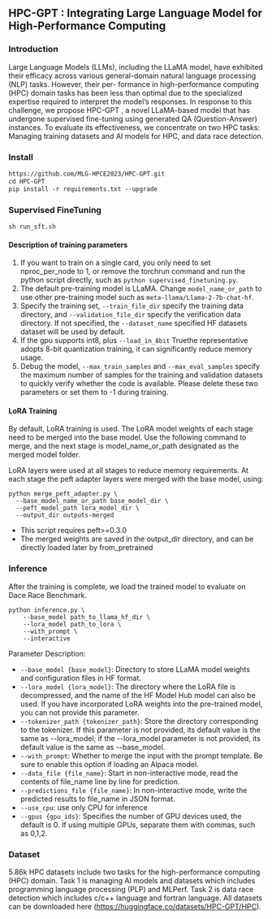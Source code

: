 ## HPC-GPT : Integrating Large Language Model for High-Performance Computing
### Introduction
Large Language Models (LLMs), including the LLaMA model, have exhibited their efficacy across various general-domain natural language processing (NLP) tasks. However, their per-
formance in high-performance computing (HPC) domain tasks has been less than optimal due to the specialized expertise required to interpret the model’s responses. In response
to this challenge, we propose HPC-GPT , a novel LLaMA-based model that has undergone supervised fine-tuning using generated QA (Question-Answer) instances. To evaluate
its effectiveness, we concentrate on two HPC tasks: Managing training datasets and AI models for HPC, and data race detection.


### Install
```markdown
https://github.com/MLG-HPCE2023/HPC-GPT.git
cd HPC-GPT
pip install -r requirements.txt --upgrade
```

### Supervised FineTuning
```shell
sh run_sft.sh
```
#### Description of training parameters
1. If you want to train on a single card, you only need to set nproc_per_node to 1, or remove the torchrun command and run the python script directly, such as `python supervised_finetuning.py`.
2. The default pre-training model is LLaMA. Change `model_name_or_path` to use other pre-training model such as `meta-llama/Llama-2-7b-chat-hf`.
3. Specify the training set, `--train_file_dir` specify the training data directory, and `--validation_file_dir` specify the verification data directory. If not specified, the `--dataset_name` specified HF datasets dataset will be used by default.
4. If the gpu supports int8, plus `--load_in_8bit` Truethe representative adopts 8-bit quantization training, it can significantly reduce memory usage.
5. Debug the model, `--max_train_samples` and `--max_eval_samples` specify the maximum number of samples for the training and validation datasets to quickly verify whether the code is available. Please delete these two parameters or set them to -1 during training.

#### LoRA Training
By default, LoRA training is used. The LoRA model weights of each stage need to be merged into the base model. Use the following command to merge, and the next stage is model_name_or_path designated as the merged model folder.

LoRA layers were used at all stages to reduce memory requirements. At each stage the peft adapter layers were merged with the base model, using:
```shell
python merge_peft_adapter.py \
  --base_model_name_or_path base_model_dir \
  --peft_model_path lora_model_dir \
  --output_dir outputs-merged
```
- This script requires peft>=0.3.0
- The merged weights are saved in the output_dir directory, and can be directly loaded later by from_pretrained

### Inference
After the training is complete, we load the trained model to evaluate on Dace Race Benchmark.
```shell
python inference.py \
    --base_model path_to_llama_hf_dir \
    --lora_model path_to_lora \
    --with_prompt \
    --interactive
```

Parameter Description:

- `--base_model {base_model}`: Directory to store LLaMA model weights and configuration files in HF format.
- `--lora_model {lora_model}`: The directory where the LoRA file is decompressed, and the name of the HF Model Hub model can also be used. If you have incorporated LoRA weights into the pre-trained model, you can not provide this parameter.
- `--tokenizer_path {tokenizer_path}`: Store the directory corresponding to the tokenizer. If this parameter is not provided, its default value is the same as --lora_model; if the --lora_model parameter is not provided, its default value is the same as --base_model.
- `--with_prompt`: Whether to merge the input with the prompt template. Be sure to enable this option if loading an Alpaca model.
- `--data_file {file_name}`: Start in non-interactive mode, read the contents of file_name line by line for prediction.
- `--predictions_file {file_name}`: In non-interactive mode, write the predicted results to file_name in JSON format.
- `--use_cpu`: use only CPU for inference
- `--gpus {gpu_ids}`: Specifies the number of GPU devices used, the default is 0. If using multiple GPUs, separate them with commas, such as 0,1,2.

### Dataset
5.86k HPC datasets include two tasks for the high-performance computing (HPC) domain.
Task 1 is managing AI models and datasets which includes programming language processing (PLP) and MLPerf.
Task 2 is data race detection which includes c/c++ language and fortran language.
All datasets can be downloaded here (https://huggingface.co/datasets/HPC-GPT/HPC).



